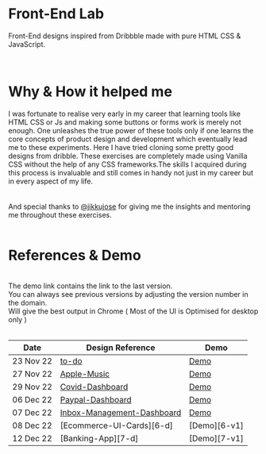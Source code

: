 # Front-End Lab

Front-End designs inspired from Dribbble made with pure HTML CSS & JavaScript.

<br />

# Why & How it helped me

I was fortunate to realise very early in my career that learning tools like HTML CSS or Js and making some buttons or forms work is merely not enough. One unleashes the true power of these tools only if one learns the core concepts of product design and development which eventually lead me to these experiments. Here I have tried cloning some pretty good designs from dribble. These exercises are completely made using Vanilla CSS without the help of any CSS frameworks.The skills I acquired during this process is invaluable and still comes in handy not just in my career but in every aspect of my life.<br/> <br/> <br/> And special thanks to [@jikkujose](https://github.com/jikkujose) for giving me the insights and mentoring me throughout these exercises.
<br/> <br/>

# References & Demo

<br />
The demo link contains the link to the last version.<br/>You can always see previous versions by adjusting the version number in the domain. <br/> Will give the best output in Chrome ( Most of the UI is Optimised for desktop only ) 
<br/><br/>

| Date      | Design Reference                  | Demo           |
| --------- | --------------------------------- | -------------- |
| 23 Nov 22 | [to-do][1-d]                      | [Demo][1-i-v2] |
| 27 Nov 22 | [Apple-Music][2-d]                | [Demo][2-v2]   |
| 29 Nov 22 | [Covid-Dashboard][3-d]            | [Demo][3-v1]   |
| 06 Dec 22 | [Paypal-Dashboard][4-d]           | [Demo][4-v1]   |
| 07 Dec 22 | [Inbox-Management-Dashboard][5-d] | [Demo][5-v1]   |
| 08 Dec 22 | [Ecommerce-UI-Cards][6-d]         | [Demo][6-v1]   |
| 12 Dec 22 | [Banking-App][7-d]                | [Demo][7-v1]   |

[1-d]: https://dribbble.com/shots/16825690-Task-Management-App
[1-i-v2]: http://to-do-v6.surge.sh/
[2-d]: https://dribbble.com/shots/12389560-Apple-Music-Light-Theme/attachments/4004245?mode=media
[2-v2]: https://apple-music-v5.surge.sh/
[3-d]: https://dribbble.com/shots/12335745-COVID-Information-Dashboard/attachments/3951285?mode=media
[3-v1]: https://covid-dashboard-v2.surge.sh/
[4-d]: https://dribbble.com/shots/11465830/attachments/3082676?mode=media
[4-v1]: https://paypal-dashboard-v1.surge.sh/
[5-d]: https://dribbble.com/shots/9706707/attachments/1736115?mode=media
[5-v1]: https://inbox-manager-v1.surge.sh/
